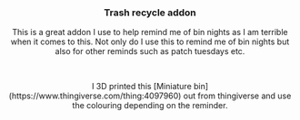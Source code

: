 <h3 align="center">Trash recycle addon</h3>
<p align="center">
This is a great addon I use to help remind me of bin nights as I am terrible when it comes to this. Not only do I use this to remind me of bin nights but also for other reminds such as patch tuesdays etc. </p><br>
<p align="center">
I 3D printed this [Miniature bin](https://www.thingiverse.com/thing:4097960) out from thingiverse and use the colouring depending on the reminder.</p>
